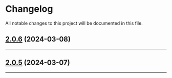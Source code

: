 <!--- BEGIN HEADER -->
# Changelog

All notable changes to this project will be documented in this file.
<!--- END HEADER -->

## [2.0.6](https://github.com/liquiddesign/security/compare/v2.0.5...v2.0.6) (2024-03-08)


---

## [2.0.5](https://github.com/liquiddesign/security/compare/v2.0.4...v2.0.5) (2024-03-07)


---

